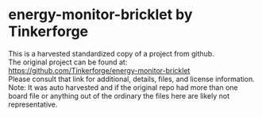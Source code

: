 
# energy-monitor-bricklet by Tinkerforge  
This is a harvested standardized copy of a project from github.  
The original project can be found at:  
https://github.com/Tinkerforge/energy-monitor-bricklet  
Please consult that link for additional, details, files, and license information.  
Note: It was auto harvested and if the original repo had more than one board file or anything out of the ordinary the files here are likely not representative.  
    
